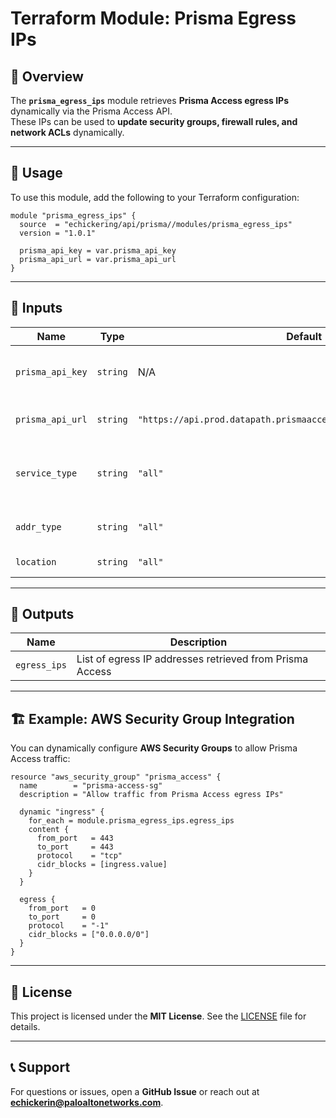 # Terraform Module: Prisma Egress IPs

## 📌 Overview
The **`prisma_egress_ips`** module retrieves **Prisma Access egress IPs** dynamically via the Prisma Access API.  
These IPs can be used to **update security groups, firewall rules, and network ACLs** dynamically.

---

## 🚀 Usage
To use this module, add the following to your Terraform configuration:

```hcl
module "prisma_egress_ips" {
  source  = "echickering/api/prisma//modules/prisma_egress_ips"
  version = "1.0.1"

  prisma_api_key = var.prisma_api_key
  prisma_api_url = var.prisma_api_url
}
```

---

## 🔧 Inputs
| Name            | Type   | Default  | Description |
|----------------|--------|----------|-------------|
| `prisma_api_key` | `string` | N/A | API Key for Prisma Access authentication (sensitive) |
| `prisma_api_url` | `string` | `"https://api.prod.datapath.prismaaccess.com/getPrismaAccessIP/v2"` | Prisma Access API endpoint URL |
| `service_type`  | `string` | `"all"` | Prisma Access service type (all, remote_network, gp_gateway, etc.) |
| `addr_type`     | `string` | `"all"` | Address type (all, active, service_ip, etc.) |
| `location`      | `string` | `"all"` | Location scope (all or deployed) |

---

## 🔄 Outputs
| Name        | Description |
|------------|-------------|
| `egress_ips` | List of egress IP addresses retrieved from Prisma Access |

---

## 🏗 Example: AWS Security Group Integration
You can dynamically configure **AWS Security Groups** to allow Prisma Access traffic:

```hcl
resource "aws_security_group" "prisma_access" {
  name        = "prisma-access-sg"
  description = "Allow traffic from Prisma Access egress IPs"

  dynamic "ingress" {
    for_each = module.prisma_egress_ips.egress_ips
    content {
      from_port   = 443
      to_port     = 443
      protocol    = "tcp"
      cidr_blocks = [ingress.value]
    }
  }

  egress {
    from_port   = 0
    to_port     = 0
    protocol    = "-1"
    cidr_blocks = ["0.0.0.0/0"]
  }
}
```

---

## 📜 License
This project is licensed under the **MIT License**. See the [LICENSE](../../LICENSE) file for details.

---

## 📞 Support
For questions or issues, open a **GitHub Issue** or reach out at **echickerin@paloaltonetworks.com**.